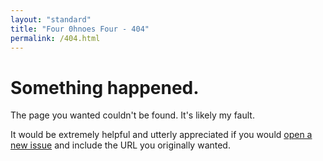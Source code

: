 ```yaml
---
layout: "standard"
title: "Four 0hnoes Four - 404"
permalink: /404.html
---
```


<div class="container">
	<h1>Something happened.</h1>
	<p>
		The page you wanted couldn't be found. It's likely my fault.
	</p>
	<p>
		It would be extremely helpful and utterly appreciated if you would <a href="https://github.com/patHyatt/patHyatt.github.io/issues/new" target="_blank">open a new issue</a> and include the URL you originally wanted.
	</p>
</div>
